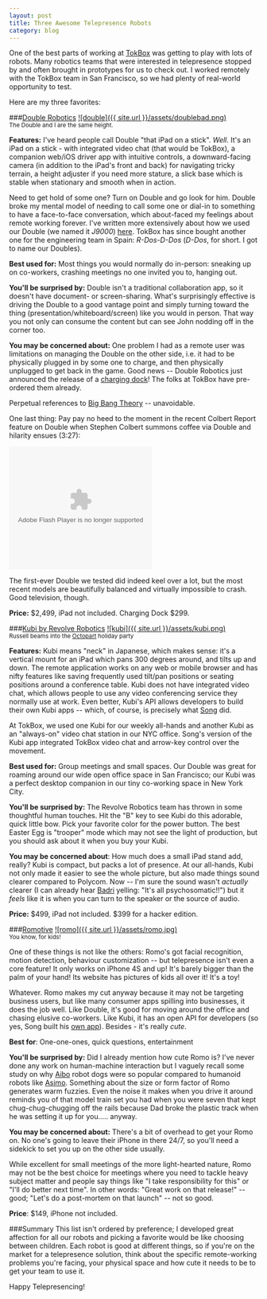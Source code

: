 ```yaml
---
layout: post
title: Three Awesome Telepresence Robots
category: blog
---
```


One of the best parts of working at [TokBox](http://www.tokbox.com) was getting to play with lots of robots.  Many robotics teams that were interested in telepresence stopped by and often brought in prototypes for us to check out.  I worked remotely with the TokBox team in San Francisco, so we had plenty of real-world opportunity to test.

Here are my three favorites:    

###[Double Robotics](http://www.doublerobotics.com)
[![double]({{ site.url }}/assets/doublebad.png)](http://www.doublerobotics.com)
<br>
<sub>The Double and I are the same height.</sub>

**Features:** I've heard people call Double "that iPad on a stick". *Well*. It's an iPad on a stick - with integrated video chat (that would be TokBox), a companion web/iOS driver app with intuitive controls, a downward-facing camera (in addition to the iPad's front and back) for navigating tricky terrain, a height adjuster if you need more stature, a slick base which is stable when stationary and smooth when in action. 
 
Need to get hold of some one? Turn on Double and go look for him. Double broke my mental model of needing to call some one or dial-in to something to have a face-to-face conversation, which about-faced my feelings about remote working forever. I've written more extensively about how we used our Double (we named it *J9000*) [here](http://www.tokbox.com/blog/can-some-one-turn-me-on/).  TokBox has since bought another one for the engineering team in Spain: *R-Dos-D-Dos* (*D-Dos*, for short.  I got to name our Doubles).
 
**Best used for:** Most things you would normally do in-person: sneaking up on co-workers, crashing meetings no one invited you to, hanging out.

**You'll be surprised by:** Double isn't a traditional collaboration app, so it doesn't have document- or screen-sharing.  What's surprisingly effective is driving the Double to a good vantage point and simply turning toward the thing (presentation/whiteboard/screen) like you would in person.  That way you not only can consume the content but can see John nodding off in the corner too. 

**You may be concerned about:** One problem I had as a remote user was limitations on managing the Double on the other side, i.e. it had to be physically plugged in by some one to charge, and then physically unplugged to get back in the game. Good news -- Double Robotics just announced the release of a [charging dock](http://blog.doublerobotics.com/double-charging-dock-accessory-now-available-for-pre-order)! The folks at TokBox have pre-ordered them already. 

Perpetual references to [Big Bang Theory](http://www.pinterest.com/pin/275423333434078111/) -- unavoidable.

One last thing:  Pay pay no heed to the moment in the recent Colbert Report feature on Double when Stephen Colbert summons coffee via Double and hilarity ensues (3:27):

<embed style="display:block" src="http://media.mtvnservices.com/mgid:cms:video:colbertnation.com:430940" width="288" height="247" type="application/x-shockwave-flash" wmode="window" allowFullscreen="true" flashvars="autoPlay=false" allowscriptaccess="always" allownetworking="all" bgcolor="#000000"></embed>

The first-ever Double we tested did indeed keel over a lot, but the most recent models are beautifully balanced and virtually impossible to crash.  Good television, though. 

**Price:** $2,499, iPad not included. Charging Dock $299. 

###[Kubi by Revolve Robotics](http://www.revolverobotics.com)
[![kubi]({{ site.url }}/assets/kubi.png)](http://www.revolverobotics.com)
<br>
<sub>Russell beams into the <a href="http://www.octopart.com" target="_blank">Octopart</a> holiday party</sub>

**Features:** Kubi means "neck" in Japanese, which makes sense: it's a vertical mount for an iPad which pans 300 degrees around, and tilts up and down. The remote application works on any web or mobile browser and has nifty features like saving frequently used tilt/pan positions or seating positions around a conference table.  Kubi does not have integrated video chat, which allows people to use any video conferencing service they normally use at work.  Even better, Kubi's API allows developers to build their own Kubi apps -- which, of course, is precisely what [Song](https://github.com/songz/OpenTokKubi) did.     

At TokBox, we used one Kubi for our weekly all-hands and another Kubi as an "always-on" video chat station in our NYC office. Song's version of the Kubi app integrated TokBox video chat and arrow-key control over the movement.              
      
**Best used for:** Group meetings and small spaces.  Our Double was great for roaming around our wide open office space in San Francisco; our Kubi was a perfect desktop companion in our tiny co-working space in New York City.  

**You'll be surprised by:** The Revolve Robotics team has thrown in some thoughtful human touches. Hit the "B" key to see Kubi do this adorable, quick little bow. Pick your favorite color for the power button.  The best Easter Egg is "trooper"  mode which may not see the light of production, but you should ask about it when you buy your Kubi. 

**You may be concerned about**: How much does a small iPad stand add, really? Kubi is compact, but packs a lot of presence. At our all-hands, Kubi not only made it easier to see the whole picture, but also made things sound clearer compared to Polycom. Now -- I'm sure the sound wasn't *actually* clearer (I can already hear [Badri](www.linkedin.com/pub/badri-rajasekar/1/182/375) yelling: "It's all psychosomatic!!") but it *feels* like it is when you can turn to the speaker or the source of audio.

**Price:** $499, iPad not included. $399 for a hacker edition.

###[Romotive](http://www.romotive.com)
[![romo]({{ site.url }}/assets/romo.jpg)](http://www.romotive.com)
<br>
<sub>You know, for kids!</subs>

One of these things is not like the others: Romo's got facial recognition, motion detection, behaviour customization -- but telepresence isn't even a core feature! It only works on iPhone 4S and up!  It's barely bigger than the palm of your hand! Its website has pictures of kids all over it! It's a toy!   

Whatever. Romo makes my cut anyway because it may not be targeting business users, but like many consumer apps spilling into businesses, it does the job well.  Like Double, it's good for moving around the office and chasing elusive co-workers. Like Kubi, it has an open API for developers (so yes, Song built his [own app](https://github.com/songz/OpenTokRomo)).  Besides - it's really *cute*.    

**Best for**: One-one-ones, quick questions, entertainment

**You'll be surprised by:** Did I already mention how cute Romo is? I've never done any work on human-machine interaction but I vaguely recall some study on why [Aibo](en.wikipedia.org/wiki/AIBO) robot dogs were so popular compared to humanoid robots like [Asimo](http://en.wikipedia.org/wiki/ASIMO).  Something about the size or form factor of Romo generates warm fuzzies.  Even the noise it makes when you drive it around reminds you of that model train set you had when you were seven that kept chug-chug-chugging off the rails because Dad broke the plastic track when he was setting it up for you..... anyway.   

**You may be concerned about:** There's a bit of overhead to get your Romo on. No one's going to leave their iPhone in there 24/7, so you'll need a sidekick to set you up on the other side usually.

While excellent for small meetings of the more light-hearted nature, Romo may not be the best choice for meetings where you need to tackle heavy subject matter and people say things like "I take responsibility for this" or "I'll do better next time".  In other words: "Great work on that release!" -- good; "Let's do a post-mortem on that launch" -- not so good. 

**Price**: $149, iPhone not included. 

###Summary
This list isn't ordered by preference; I developed great affection for all our robots and picking a favorite would be like choosing between children. Each robot is good at different things, so if you're on the market for a telepresence solution, think about the specific remote-working problems you're facing, your physical space and how cute it needs to be to get your team to use it.   

Happy Telepresencing!  


